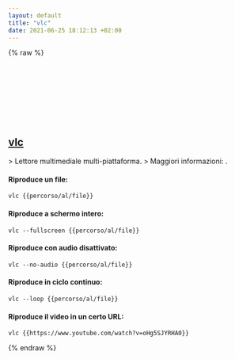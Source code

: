 ```yaml
---
layout: default
title: "vlc"
date: 2021-06-25 18:12:13 +02:00
---
```

{% raw %}
<h2 id="vlc">
  <a href="/it/common/vlc.html">vlc</a> <a href="#vlc"><svg class="icon">
    <use href="/assets/images/unicode_sprite.svg#link" />
  </svg></a>
</h2>
> Lettore multimediale multi-piattaforma.
> Maggiori informazioni: <https://www.videolan.org/vlc/>.

#### Riproduce un file:
```shell
vlc {{percorso/al/file}}
```
#### Riproduce a schermo intero:
```shell
vlc --fullscreen {{percorso/al/file}}
```
#### Riproduce con audio disattivato:
```shell
vlc --no-audio {{percorso/al/file}}
```
#### Riproduce in ciclo continuo:
```shell
vlc --loop {{percorso/al/file}}
```
#### Riproduce il video in un certo URL:
```shell
vlc {{https://www.youtube.com/watch?v=oHg5SJYRHA0}}
```
{% endraw %}